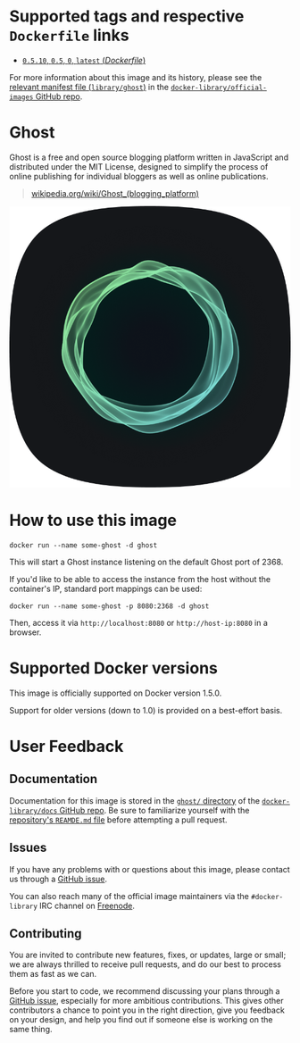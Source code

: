 # Supported tags and respective `Dockerfile` links

-	[`0.5.10`, `0.5`, `0`, `latest` (*Dockerfile*)](https://github.com/docker-library/ghost/blob/2fb73b3ab955365b2f7b5267536aad87f1cd65df/Dockerfile)

For more information about this image and its history, please see the [relevant manifest file (`library/ghost`)](https://github.com/docker-library/official-images/blob/master/library/ghost) in the [`docker-library/official-images` GitHub repo](https://github.com/docker-library/official-images).

# Ghost

Ghost is a free and open source blogging platform written in JavaScript and distributed under the MIT License, designed to simplify the process of online publishing for individual bloggers as well as online publications.

> [wikipedia.org/wiki/Ghost_(blogging_platform)](http://en.wikipedia.org/wiki/Ghost_%28blogging_platform%29)

![logo](https://raw.githubusercontent.com/docker-library/docs/master/ghost/logo.png)

# How to use this image

	docker run --name some-ghost -d ghost

This will start a Ghost instance listening on the default Ghost port of 2368.

If you'd like to be able to access the instance from the host without the container's IP, standard port mappings can be used:

	docker run --name some-ghost -p 8080:2368 -d ghost

Then, access it via `http://localhost:8080` or `http://host-ip:8080` in a browser.

# Supported Docker versions

This image is officially supported on Docker version 1.5.0.

Support for older versions (down to 1.0) is provided on a best-effort basis.

# User Feedback

## Documentation

Documentation for this image is stored in the [`ghost/` directory](https://github.com/docker-library/docs/tree/master/ghost) of the [`docker-library/docs` GitHub repo](https://github.com/docker-library/docs). Be sure to familiarize yourself with the [repository's `REAMDE.md` file](https://github.com/docker-library/docs/blob/master/README.md) before attempting a pull request.

## Issues

If you have any problems with or questions about this image, please contact us through a [GitHub issue](https://github.com/docker-library/ghost/issues).

You can also reach many of the official image maintainers via the `#docker-library` IRC channel on [Freenode](https://freenode.net).

## Contributing

You are invited to contribute new features, fixes, or updates, large or small; we are always thrilled to receive pull requests, and do our best to process them as fast as we can.

Before you start to code, we recommend discussing your plans through a [GitHub issue](https://github.com/docker-library/ghost/issues), especially for more ambitious contributions. This gives other contributors a chance to point you in the right direction, give you feedback on your design, and help you find out if someone else is working on the same thing.
